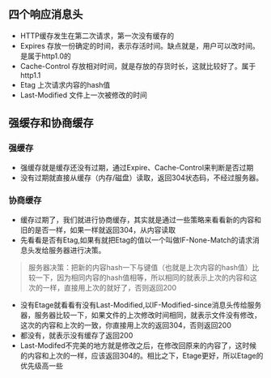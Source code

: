 ## 四个响应消息头
* HTTP缓存发生在第二次请求，第一次没有缓存的
* Expires 存放一份确定的时间，表示存活时间。缺点就是，用户可以改时间。是属于http1.0的
* Cache-Control 存放相对时间，就是存放的存货时长，这就比较好了。属于http1.1
* Etag 上次请求内容的hash值
* Last-Modified 文件上一次被修改的时间
## 强缓存和协商缓存
### 强缓存
- 强缓存就是缓存还没有过期，通过Expire、Cache-Control来判断是否过期
- 没有过期就直接从缓存（内存/磁盘）读取，返回304状态码，不经过服务器。
### 协商缓存
- 缓存过期了，我们就进行协商缓存，其实就是通过一些策略来看看新的内容和旧的是否一样，如果一样就返回304，从内容读取
- 先看看是否有Etag,如果有就把Etag的值以一个叫做IF-None-Match的请求消息头发给服务器进行决策。
> 服务器决策：把新的内容hash一下与键值（也就是上次内容的hash值）比较一下，因为相同内容的hash值相等，所以相同的就表示上次的内容和这次的一样，直接用上次的就好了，否则返回200
- 没有Etage就看看有没有Last-Modified,以IF-Modified-since消息头传给服务器，服务器比较一下，如果文件的上次修改时间相同，就表示文件没有修改，这次的内容和上次的一致，你直接用上次的返回304，否则返回200
- 都没有，就表示没有缓存了返回200
- Last-Modifed不完美的地方就是修改之后，在修改回原来的内容了，这时候的内容和上次的一样，应该返回304的。相比之下，Etage更好，所以Etage的优先级高一些

